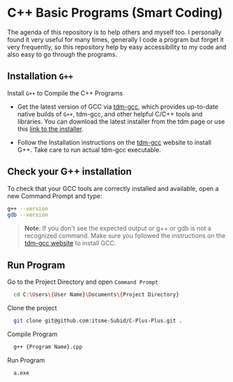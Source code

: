 # C++ Basic Programs (Smart Coding)

The agenda of this repository is to help others and myself too.
I personally found it very useful for many times, generally I code a program but forget it very frequently, so this repository help by easy accessibility to my code and also easy to go through the programs.
 
## Installation `G++`

Install `G++` to Compile the C++ Programs

- Get the latest version of GCC via [tdm-gcc](https://jmeubank.github.io/tdm-gcc/), which provides up-to-date native builds of `G++`, tdm-gcc, and other helpful C/C++ tools and libraries. You can download the latest installer from the tdm page or use this [link to the installer](https://jmeubank.github.io/tdm-gcc/).

- Follow the Installation instructions on the [tdm-gcc](https://jmeubank.github.io/tdm-gcc/) website to install G++. Take care to run actual tdm-gcc executable.

## Check your G++ installation
To check that your GCC tools are correctly installed and available, open a new Command Prompt and type:

```bash
g++ --version
gdb --version
```
> **Note**: If you don't see the expected output or g++ or gdb is not a recognized command. Make sure you followed the instructions on the [tdm-gcc website](https://jmeubank.github.io/tdm-gcc/) to install GCC.

## Run Program

Go to the Project Directory and open `Command Prompt`
```bash
  cd C:\Users\{User Name}\Documents\{Project Directory}
```

Clone the project

```bash
  git clone git@github.com:itsme-Subid/C-Plus-Plus.git .
```

Compile Program

```bash
  g++ {Program Name}.cpp
```

Run Program

```bash
  a.exe
```

